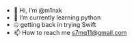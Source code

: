 - 👋 Hi, I’m @m1nxk
- 🌱 I’m currently learning python
- 🤐 getting back in trying Swift 
- 📫 How to reach me s7mq11@gmail.com

<!---
m1nxk/m1nxk is a ✨ special ✨ repository because its `README.md` (this file) appears on your GitHub profile.
You can click the Preview link to take a look at your changes.
--->
